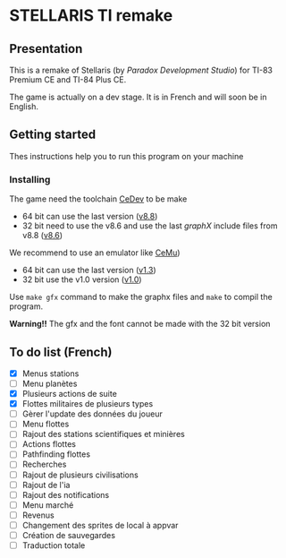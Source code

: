# STELLARIS TI remake

## Presentation

This is a remake of Stellaris (by _Paradox Development Studio_) for TI-83 Premium CE and TI-84 Plus CE.

The game is actually on a dev stage. It is in French and will soon be in English.

## Getting started

Thes instructions help you to run this program on your machine

### Installing

The game need the toolchain [CeDev](https://github.com/CE-Programming/toolchain) to be make

- 64 bit can use the last version ([v8.8](https://github.com/CE-Programming/toolchain/releases/tag/v8.8))
- 32 bit need to use the v8.6 and use the last _graphX_ include files from v8.8 ([v8.6](https://github.com/CE-Programming/toolchain/releases/tag/v8.8))

We recommend to use an emulator like [CeMu](https://github.com/CE-Programming/CEmu))

- 64 bit can use the last version ([v1.3](https://github.com/CE-Programming/CEmu/releases/tag/v1.3))
- 32 bit use the v1.0 version ([v1.0](https://github.com/CE-Programming/CEmu/releases/tag/v1.0))

Use `make gfx` command to make the graphx files and `make` to compil the program.

**Warning!!** The gfx and the font cannot be made with the 32 bit version

## To do list (French)

- [x] Menus stations
- [ ] Menu planètes
- [x] Plusieurs actions de suite
- [x] Flottes militaires de plusieurs types
- [ ] Gèrer l'update des données du joueur
- [ ] Menu flottes
- [ ] Rajout des stations scientifiques et minières
- [ ] Actions flottes
- [ ] Pathfinding flottes
- [ ] Recherches
- [ ] Rajout de plusieurs civilisations
- [ ] Rajout de l'ia
- [ ] Rajout des notifications
- [ ] Menu marché
- [ ] Revenus
- [ ] Changement des sprites de local à appvar
- [ ] Création de sauvegardes
- [ ] Traduction totale
